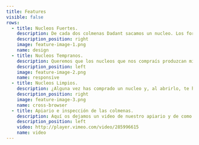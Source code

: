 ```yaml
---
title: Features
visible: false
rows:
  - title: Nucleos Fuertes.
    description: De cada dos colmenas Dadant sacamos un nucleo. Los formamos con dos cuadros de cría (uno de cada colmena), dos cuadros de miel y polen, un cuadro de cera estirada y una reina virgen. Las reinas la criamos nosotros con metodos seminaturales y salen de nuestras mejores colmenas del año anterior. Nuestro negocio principal es la miel, no los nucleos. Preferimos sacar menos nucleos pero más fuertes y no tener que preocuparnos de ellos y suplementarlos. 
    description_position: right
    image: feature-image-1.png
    name: design
  - title: Nucleos Tempranos.
    description: Queremos que los nucleos que nos compraís produzcan miel esa misma temporada. Para eso necesitamos entregarlos pronto. Nuestro intención es simpre entregar los nucleos en abril. ¿Cómo lo hacemos? Introduciendo reina virgen seleccionada ganamos un par de semanas. Formando los nucleos fuertes, con un par de cuadros de cría y bastante nodriza nos asegura que si la reina se fecunda sin problemas y la puesta es buena, en poco tiempo están listos para entregar.
    description_position: left
    image: feature-image-2.png
    name: responsive
  - title: Nucleos Limpios.
    description: ¿Alguna vez has comprado un nucleo y, al abrirlo, te has encontrado con una cera más negra que el tizón, y más sucia que el palo de un gallinero?. Yo sí. Por no hablar del estado de las cajas de madera. Nosotros entregamos los nucleos en cajas de HDF, valoradas en 15€. Renovamos la cera de nuestras colmenas cada tres años, así que la cera que te lleves tu no puede tener más que eso. Y seguramente tendrá menos. Las colmenas dadoras son medicadas contra la varroa en invierno. Con la renovación de cera, una baja carga de varroa y una buena selección genetica nos aseguramos unos nucleos limpios.
    description_position: right
    image: feature-image-3.png
    name: cross-browser
  - title: Apiario e inspección de las colmenas.
    description: Aquí os dejamos un video de nuestro apiario y de como realizamos una inspección de las colmenas.
    description_position: left
    video: http://player.vimeo.com/video/285996615
    name: video
---
```



